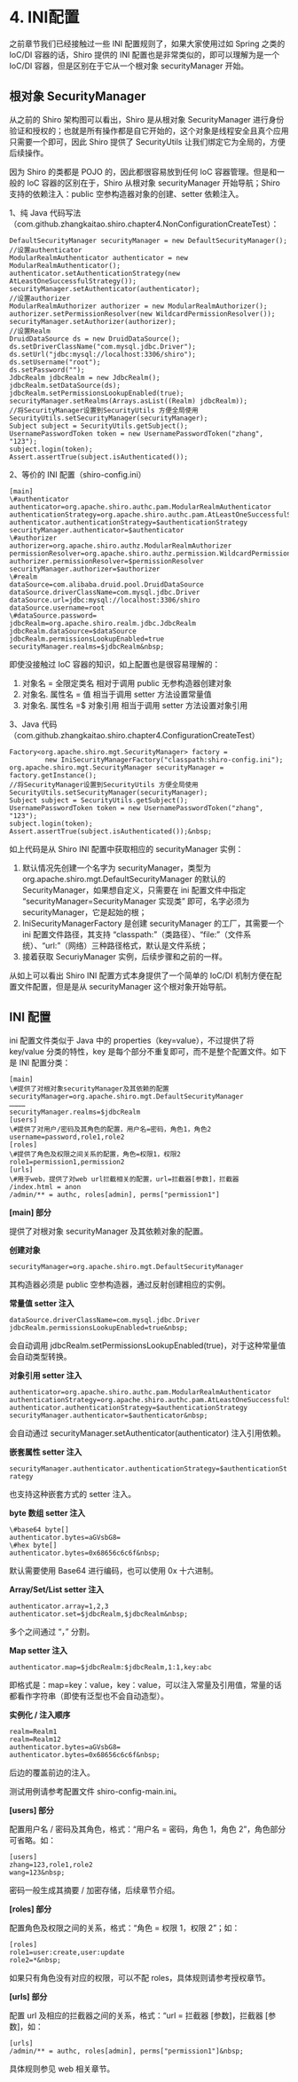 # 4. INI配置

之前章节我们已经接触过一些 INI 配置规则了，如果大家使用过如 Spring 之类的 IoC/DI 容器的话，Shiro 提供的 INI 配置也是非常类似的，即可以理解为是一个 IoC/DI 容器，但是区别在于它从一个根对象 securityManager 开始。  

## 根对象 SecurityManager  

从之前的 Shiro 架构图可以看出，Shiro 是从根对象 SecurityManager 进行身份验证和授权的；也就是所有操作都是自它开始的，这个对象是线程安全且真个应用只需要一个即可，因此 Shiro 提供了 SecurityUtils 让我们绑定它为全局的，方便后续操作。  
 
因为 Shiro 的类都是 POJO 的，因此都很容易放到任何 IoC 容器管理。但是和一般的 IoC 容器的区别在于，Shiro 从根对象 securityManager 开始导航；Shiro 支持的依赖注入：public 空参构造器对象的创建、setter 依赖注入。  

1、纯 Java 代码写法（com.github.zhangkaitao.shiro.chapter4.NonConfigurationCreateTest）：

```
DefaultSecurityManager securityManager = new DefaultSecurityManager();
//设置authenticator
ModularRealmAuthenticator authenticator = new ModularRealmAuthenticator();
authenticator.setAuthenticationStrategy(new AtLeastOneSuccessfulStrategy());
securityManager.setAuthenticator(authenticator);
//设置authorizer
ModularRealmAuthorizer authorizer = new ModularRealmAuthorizer();
authorizer.setPermissionResolver(new WildcardPermissionResolver());
securityManager.setAuthorizer(authorizer);
//设置Realm
DruidDataSource ds = new DruidDataSource();
ds.setDriverClassName("com.mysql.jdbc.Driver");
ds.setUrl("jdbc:mysql://localhost:3306/shiro");
ds.setUsername("root");
ds.setPassword("");
JdbcRealm jdbcRealm = new JdbcRealm();
jdbcRealm.setDataSource(ds);
jdbcRealm.setPermissionsLookupEnabled(true);
securityManager.setRealms(Arrays.asList((Realm) jdbcRealm));
//将SecurityManager设置到SecurityUtils 方便全局使用
SecurityUtils.setSecurityManager(securityManager);
Subject subject = SecurityUtils.getSubject();
UsernamePasswordToken token = new UsernamePasswordToken("zhang", "123");
subject.login(token);
Assert.assertTrue(subject.isAuthenticated());
```

2、等价的 INI 配置（shiro-config.ini）

```
[main]
\#authenticator
authenticator=org.apache.shiro.authc.pam.ModularRealmAuthenticator
authenticationStrategy=org.apache.shiro.authc.pam.AtLeastOneSuccessfulStrategy
authenticator.authenticationStrategy=$authenticationStrategy
securityManager.authenticator=$authenticator
\#authorizer
authorizer=org.apache.shiro.authz.ModularRealmAuthorizer
permissionResolver=org.apache.shiro.authz.permission.WildcardPermissionResolver
authorizer.permissionResolver=$permissionResolver
securityManager.authorizer=$authorizer
\#realm
dataSource=com.alibaba.druid.pool.DruidDataSource
dataSource.driverClassName=com.mysql.jdbc.Driver
dataSource.url=jdbc:mysql://localhost:3306/shiro
dataSource.username=root
\#dataSource.password=
jdbcRealm=org.apache.shiro.realm.jdbc.JdbcRealm
jdbcRealm.dataSource=$dataSource
jdbcRealm.permissionsLookupEnabled=true
securityManager.realms=$jdbcRealm&nbsp;
```

即使没接触过 IoC 容器的知识，如上配置也是很容易理解的： 

1. 对象名 = 全限定类名  相对于调用 public 无参构造器创建对象
2. 对象名. 属性名 = 值    相当于调用 setter 方法设置常量值
3. 对象名. 属性名 =$ 对象引用    相当于调用 setter 方法设置对象引用

3、Java 代码（com.github.zhangkaitao.shiro.chapter4.ConfigurationCreateTest）

```
Factory<org.apache.shiro.mgt.SecurityManager> factory =
         new IniSecurityManagerFactory("classpath:shiro-config.ini");
org.apache.shiro.mgt.SecurityManager securityManager = factory.getInstance();
//将SecurityManager设置到SecurityUtils 方便全局使用
SecurityUtils.setSecurityManager(securityManager);
Subject subject = SecurityUtils.getSubject();
UsernamePasswordToken token = new UsernamePasswordToken("zhang", "123");
subject.login(token);
Assert.assertTrue(subject.isAuthenticated());&nbsp;
```

如上代码是从 Shiro INI 配置中获取相应的 securityManager 实例：

1. 默认情况先创建一个名字为 securityManager，类型为 org.apache.shiro.mgt.DefaultSecurityManager 的默认的 SecurityManager，如果想自定义，只需要在 ini 配置文件中指定 “securityManager=SecurityManager 实现类” 即可，名字必须为 securityManager，它是起始的根；
2. IniSecurityManagerFactory 是创建 securityManager 的工厂，其需要一个 ini 配置文件路径，其支持 “classpath:”（类路径）、“file:”（文件系统）、“url:”（网络）三种路径格式，默认是文件系统；
3. 接着获取 SecuriyManager 实例，后续步骤和之前的一样。

从如上可以看出 Shiro INI 配置方式本身提供了一个简单的 IoC/DI 机制方便在配置文件配置，但是是从 securityManager 这个根对象开始导航。 

## INI 配置  

ini 配置文件类似于 Java 中的 properties（key=value），不过提供了将 key/value 分类的特性，key 是每个部分不重复即可，而不是整个配置文件。如下是 INI 配置分类：  

```
[main]
\#提供了对根对象securityManager及其依赖的配置
securityManager=org.apache.shiro.mgt.DefaultSecurityManager
…………
securityManager.realms=$jdbcRealm
[users]
\#提供了对用户/密码及其角色的配置，用户名=密码，角色1，角色2
username=password,role1,role2
[roles]
\#提供了角色及权限之间关系的配置，角色=权限1，权限2
role1=permission1,permission2
[urls]
\#用于web，提供了对web url拦截相关的配置，url=拦截器[参数]，拦截器
/index.html = anon
/admin/** = authc, roles[admin], perms["permission1"]
```

**[main] 部分**

提供了对根对象 securityManager 及其依赖对象的配置。

**创建对象**

`securityManager=org.apache.shiro.mgt.DefaultSecurityManager`

其构造器必须是 public 空参构造器，通过反射创建相应的实例。

**常量值 setter 注入**

```
dataSource.driverClassName=com.mysql.jdbc.Driver
jdbcRealm.permissionsLookupEnabled=true&nbsp;
```

会自动调用 jdbcRealm.setPermissionsLookupEnabled(true)，对于这种常量值会自动类型转换。

**对象引用 setter 注入**

```
authenticator=org.apache.shiro.authc.pam.ModularRealmAuthenticator
authenticationStrategy=org.apache.shiro.authc.pam.AtLeastOneSuccessfulStrategy
authenticator.authenticationStrategy=$authenticationStrategy
securityManager.authenticator=$authenticator&nbsp;
```

会自动通过 securityManager.setAuthenticator(authenticator) 注入引用依赖。  

**嵌套属性 setter 注入**

`securityManager.authenticator.authenticationStrategy=$authenticationStrategy `

也支持这种嵌套方式的 setter 注入。

**byte 数组 setter 注入**

```
\#base64 byte[]
authenticator.bytes=aGVsbG8=
\#hex byte[]
authenticator.bytes=0x68656c6c6f&nbsp;
```

默认需要使用 Base64 进行编码，也可以使用 0x 十六进制。  

**Array/Set/List setter 注入**

```
authenticator.array=1,2,3
authenticator.set=$jdbcRealm,$jdbcRealm&nbsp;
```

多个之间通过 “，” 分割。    

**Map setter 注入**

`authenticator.map=$jdbcRealm:$jdbcRealm,1:1,key:abc`

即格式是：map=key：value，key：value，可以注入常量及引用值，常量的话都看作字符串（即使有泛型也不会自动造型）。  

**实例化 / 注入顺序**

```
realm=Realm1
realm=Realm12
authenticator.bytes=aGVsbG8=
authenticator.bytes=0x68656c6c6f&nbsp; 
```

后边的覆盖前边的注入。

测试用例请参考配置文件 shiro-config-main.ini。   

**[users] 部分**

配置用户名 / 密码及其角色，格式：“用户名 = 密码，角色 1，角色 2”，角色部分可省略。如：  

```
[users]
zhang=123,role1,role2
wang=123&nbsp; 
```

密码一般生成其摘要 / 加密存储，后续章节介绍。  

**[roles] 部分**

配置角色及权限之间的关系，格式：“角色 = 权限 1，权限 2”；如：  

```
[roles]
role1=user:create,user:update
role2=*&nbsp;
```

如果只有角色没有对应的权限，可以不配 roles，具体规则请参考授权章节。  

**[urls] 部分**

配置 url 及相应的拦截器之间的关系，格式：“url = 拦截器 [参数]，拦截器 [参数]，如：  

```
[urls]
/admin/** = authc, roles[admin], perms["permission1"]&nbsp;
```

具体规则参见 web 相关章节。  



